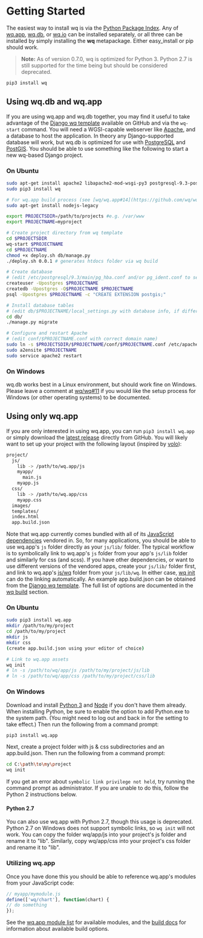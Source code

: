 Getting Started
===============

The easiest way to install wq is via the [Python Package Index].  Any of [wq.app], [wq.db], or [wq.io] can be installed separately, or all three can be installed by simply installing the **wq** metapackage.  Either easy_install or pip should work.

> **Note:** As of version 0.7.0, wq is optimized for Python 3.  Python 2.7 is still supported for the time being but should be considered deprecated.

```bash
pip3 install wq
```

## Using wq.db and wq.app

If you are using wq.app and wq.db together, you may find it useful to take advantage of the [Django wq template] available on GitHub and via the `wq-start` command.  You will need a WGSI-capable webserver like [Apache], and a database to host the application.  In theory any Django-supported database will work, but wq.db is optimized for use with [PostgreSQL] and [PostGIS].  You should be able to use something like the following to start a new wq-based Django project.

### On Ubuntu
```bash
sudo apt-get install apache2 libapache2-mod-wsgi-py3 postgresql-9.3-postgis-2.1 python3-pip python3-psycopg2
sudo pip3 install wq

# For wq.app build process (see [wq/wq.app#14](https://github.com/wq/wq.app/issues/14))
sudo apt-get install nodejs-legacy

export PROJECTSDIR=/path/to/projects #e.g. /var/www
export PROJECTNAME=myproject

# Create project directory from wq template
cd $PROJECTSDIR
wq-start $PROJECTNAME
cd $PROJECTNAME
chmod +x deploy.sh db/manage.py
./deploy.sh 0.0.1 # generates htdocs folder via wq build

# Create database
# (edit /etc/postgresql/9.3/main/pg_hba.conf and/or pg_ident.conf to set permissions)
createuser -Upostgres $PROJECTNAME
createdb -Upostgres -O$PROJECTNAME $PROJECTNAME
psql -Upostgres $PROJECTNAME -c "CREATE EXTENSION postgis;"

# Install database tables
# (edit db/$PROJECTNAME/local_settings.py with database info, if different than above)
cd db/
./manage.py migrate

# Configure and restart Apache
# (edit conf/$PROJECTNAME.conf with correct domain name)
sudo ln -s $PROJECTSDIR/$PROJECTNAME/conf/$PROJECTNAME.conf /etc/apache2/sites-available/
sudo a2ensite $PROJECTNAME
sudo service apache2 restart
```

### On Windows
wq.db works best in a Linux environment, but should work fine on Windows.  Please leave a comment at [wq/wq#11] if you would like the setup process for Windows (or other operating systems) to be documented.

## Using only wq.app

If you are only interested in using wq.app, you can run `pip3 install wq.app` or simply download the [latest release] directly from GitHub.  You will likely want to set up your project with the following layout (inspired by [volo]):
```bash
project/
  js/
    lib -> /path/to/wq.app/js
    myapp/
      main.js
    myapp.js
  css/
    lib -> /path/to/wq.app/css
    myapp.css
  images/
  templates/
  index.html
  app.build.json
```

Note that wq.app currently comes bundled with all of its [JavaScript dependencies] vendored in.  So, for many applications, you should be able to use wq.app's `js` folder directly as your `js/lib/` folder.  The typical workflow is to symbolically link to wq.app's `js` folder from your app's `js/lib` folder and similarly for css (and scss).  If you have other dependencies, or want to use different versions of the vendored apps, create your `js/lib/` folder first, and link to wq.app's [js/wq] folder from your `js/lib/wq`.  In either case, [wq init] can do the linking automatically.  An example app.build.json can be obtained from the [Django wq template].  The full list of options are documented in the [wq build] section.

### On Ubuntu
```bash
sudo pip3 install wq.app
mkdir /path/to/my/project
cd /path/to/my/project
mkdir js
mkdir css
(create app.build.json using your editor of choice)

# Link to wq.app assets
wq init
# ln -s /path/to/wq/app/js /path/to/my/project/js/lib
# ln -s /path/to/wq/app/css /path/to/my/project/css/lib
```

### On Windows
Download and install [Python 3] and [Node] if you don't have them already.  When installing Python, be sure to enable the option to add Python.exe to the system path.  (You might need to log out and back in for the setting to take effect.)  Then run the following from a command prompt:

```bash
pip3 install wq.app
```

Next, create a project folder with js & css subdirectories and an app.build.json.  Then run the following from a command prompt:

```bash
cd C:\path\to\my\project
wq init
```

If you get an error about `symbolic link privilege not held`, try running the command prompt as administrator.  If you are unable to do this, follow the Python 2 instructions below.

#### Python 2.7

You can also use wq.app with Python 2.7, though this usage is deprecated.  Python 2.7 on Windows does not support symbolic links, so `wq init` will not work.  You can copy the folder wq/app/js into your project's js folder and rename it to "lib".  Similarly, copy wq/app/css into your project's css folder and rename it to "lib".

### Utilizing wq.app
Once you have done this you should be able to reference wq.app's modules from your JavaScript code:
```javascript
// myapp/mymodule.js
define(['wq/chart'], function(chart) {
// do something
});
```
See the [wq.app module list] for available modules, and the [build docs] for information about available build options.

[Python Package Index]: https://pypi.python.org/pypi/wq
[wq.app]: http://wq.io/wq.app
[wq.db]: http://wq.io/wq.db
[wq.io]: http://wq.io/wq.io
[Apache]: http://httpd.apache.org/
[PostgreSQL]: http://www.postgresql.org/
[PostGIS]: http://postgis.net/
[latest release]: https://github.com/wq/wq.app/releases
[js/wq]: http://wq.io/docs/app
[JavaScript dependencies]: http://wq.io/docs/third-party
[wq.app module list]: http://wq.io/docs/app
[Django wq template]: https://github.com/wq/django-wq-template
[wq init]: http://wq.io/docs/build
[wq build]: http://wq.io/docs/build
[near future]: https://github.com/wq/wq.db/issues/2
[volo]: http://volojs.org
[build docs]: http://wq.io/docs/build
[wq/wq#11]: https://github.com/wq/wq/issues/11
[Python 3]: https://www.python.org/downloads/
[Node]: http://nodejs.org
